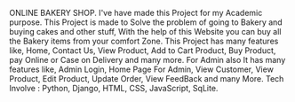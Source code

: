 ONLINE BAKERY SHOP.
I've have made this Project for my Academic purpose.
This Project is made to Solve the problem of going to Bakery and buying cakes and other stuff, 
With the help of this Website you can buy all the Bakery items from your comfort Zone.
This Project has many features like, Home, Contact Us, View Product, Add to Cart Product,
Buy Product, pay Online or Case on Delivery and many more.
For Admin also It has many features like, Admin Login, Home Page For Admin,
View Customer, View Product, Edit Product, Update Order, View FeedBack and many More.
Tech Involve : Python, Django, HTML, CSS, JavaScript, SqLite.
